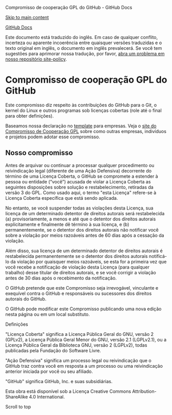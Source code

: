 Compromisso de cooperação GPL do GitHub - GitHub Docs

[Skip to main content](#main-content)

[](/pt)[GitHub Docs](/pt)

Este documento está traduzido do inglês. Em caso de qualquer conflito, incerteza ou aparente incoerência entre quaisquer versões traduzidas e o texto original em inglês, o documento em inglês prevalecerá. Se você tem sugestões para aprimorar nossa tradução, por favor, [abra um problema em nosso repositório site-policy](https://github.com/github/site-policy/issues).

Compromisso de cooperação GPL do GitHub
==========

Este compromisso diz respeito às contribuições do GitHub para o Git, o kernel do Linux e outros programas sob licenças cobertas (role até o final para obter definições).

Baseamos nossa declaração no [template](https://github.com/gplcc/gplcc/blob/master/Company/GPL%20Cooperation%20Commitment-Company-Template.md) para empresas. Veja o [site do Compromisso de Cooperação GPL](https://gplcc.github.io/gplcc/) sobre como outras empresas, indivíduos e projetos podem adotar esse compromisso.

[](#our-commitment)Nosso compromisso
----------

Antes de arquivar ou continuar a processar qualquer procedimento ou reivindicação legal (diferente de uma Ação Defensiva) decorrente do término de uma Licença Coberta, o GitHub se compromete a estender à pessoa ou entidade (“você”) acusada de violar a Licença Coberta as seguintes disposições sobre solução e restabelecimento, retiradas da versão 3 do GPL. Como usado aqui, o termo "esta Licença" refere-se à Licença Coberta específica que está sendo aplicada.

No entanto, se você suspender todas as violações desta Licença, sua licença de um determinado detentor de direitos autorais será restabelecida (a) provisoriamente, a menos e até que o detentor dos direitos autorais explicitamente e finalmente dê término à sua licença, e (b) permanentemente, se o detentor dos direitos autorais não notificar você sobre a violação por meios razoáveis antes de 60 dias após a cessação da violação.

Além disso, sua licença de um determinado detentor de direitos autorais é restabelecida permanentemente se o detentor dos direitos autorais notificá-lo da violação por quaisquer meios razoáveis, se esta for a primeira vez que você recebe a notificação de violação desta Licença (para qualquer trabalho) desse titular de direitos autorais, e se você corrigir a violação antes de 30 dias após o recebimento da notificação.

O GitHub pretende que este Compromisso seja irrevogável, vinculante e exequível contra o GitHub e responsáveis ou sucessores dos direitos autorais do GitHub.

O GitHub pode modificar este Compromisso publicando uma nova edição nesta página ou em um local substituto.

Definições

"Licença Coberta" significa a Licença Pública Geral do GNU, versão 2 (GPLv2), a Licença Pública Geral Menor do GNU, versão 2.1 (LGPLv2.1), ou a Licença Pública Geral da Biblioteca GNU, versão 2 (LGPLv2), todas publicadas pela Fundação do Software Livre.

"Ação Defensiva" significa um processo legal ou reivindicação que o GitHub traz contra você em resposta a um processo ou uma reivindicação anterior iniciada por você ou seu afiliado.

"GitHub" significa GitHub, Inc. e suas subsidiárias.

Esta obra está disponível sob a Licença Creative Commons Attribution-ShareAlike 4.0 International.

Scroll to top
